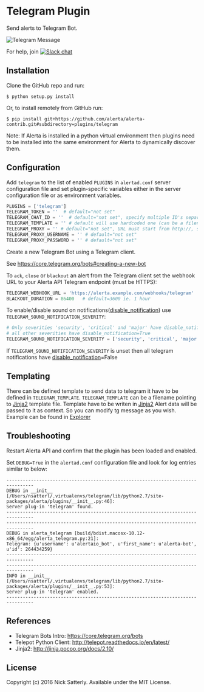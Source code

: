 Telegram Plugin
===============

Send alerts to Telegram Bot.

![Telegram Message](./images/alerta-telegram-plugin.png)

For help, join [![Slack chat](https://img.shields.io/badge/chat-on%20slack-blue?logo=slack)](https://slack.alerta.dev)

Installation
------------

Clone the GitHub repo and run:

    $ python setup.py install

Or, to install remotely from GitHub run:

    $ pip install git+https://github.com/alerta/alerta-contrib.git#subdirectory=plugins/telegram

Note: If Alerta is installed in a python virtual environment then plugins
need to be installed into the same environment for Alerta to dynamically
discover them.

Configuration
-------------

Add `telegram` to the list of enabled `PLUGINS` in `alertad.conf` server
configuration file and set plugin-specific variables either in the
server configuration file or as environment variables.

```python
PLUGINS = ['telegram']
TELEGRAM_TOKEN = ''  # default="not set"
TELEGRAM_CHAT_ID = ''  # default="not set", specify multiple ID's separated by comma
TELEGRAM_TEMPLATE = '' # default will use hardcoded one (can be a filename to template file)
TELEGRAM_PROXY = '' # default="not set", URL must start from http://, socks5 not supported
TELEGRAM_PROXY_USERNAME = '' # default="not set"
TELEGRAM_PROXY_PASSWORD = '' # default="not set"
```

Create a new Telegram Bot using a Telegram client.

See https://core.telegram.org/bots#creating-a-new-bot

To `ack`, `close` or `blackout` an alert from the Telegram client set
the webhook URL to your Alerta API Telegram endpoint (must be HTTPS):

```python
TELEGRAM_WEBHOOK_URL = 'https://alerta.example.com/webhooks/telegram'
BLACKOUT_DURATION = 86400   # default=3600 ie. 1 hour
```

To enable/disable sound on notifications([disable_notification](https://core.telegram.org/bots/api#sendmessage)) use `TELEGRAM_SOUND_NOTIFICATION_SEVERITY`:
```python
# Only severities 'security', 'critical' and 'major' have disable_notification=False
# all other severities have disable_notification=True
TELEGRAM_SOUND_NOTIFICATION_SEVERITY = ['security', 'critical', 'major']
```
If `TELEGRAM_SOUND_NOTIFICATION_SEVERITY` is unset then all telegram
notifications have [disable_notification](https://core.telegram.org/bots/api#sendmessage)=False

Templating
----------

There can be defined template to send data to telegram it have to be defined in `TELEGRAM_TEMPLATE`. `TELEGRAM_TEMPLATE` can be a filename pointing to [Jinja2](http://jinja.pocoo.org/docs/2.10/) template file.
Template have to be writen in [Jinja2](http://jinja.pocoo.org/docs/2.10/)
Alert data will be passed to it as context. So you can modify tg message as you wish. Example can be found in [Explorer](http://explorer.alerta.io/#/send)

Troubleshooting
---------------

Restart Alerta API and confirm that the plugin has been loaded and enabled.

Set `DEBUG=True` in the `alertad.conf` configuration file and look for log
entries similar to below:

```
--------------------------------------------------------------------------------
DEBUG in __init__ [/Users/nsatterl/.virtualenvs/telegram/lib/python2.7/site-packages/alerta/plugins/__init__.py:46]:
Server plug-in 'telegram' found.
--------------------------------------------------------------------------------
--------------------------------------------------------------------------------
DEBUG in alerta_telegram [build/bdist.macosx-10.12-x86_64/egg/alerta_telegram.py:21]:
Telegram: {u'username': u'alertaio_bot', u'first_name': u'alerta-bot', u'id': 264434259}
--------------------------------------------------------------------------------
--------------------------------------------------------------------------------
INFO in __init__ [/Users/nsatterl/.virtualenvs/telegram/lib/python2.7/site-packages/alerta/plugins/__init__.py:53]:
Server plug-in 'telegram' enabled.
--------------------------------------------------------------------------------
```

References
----------

  * Telegram Bots Intro: https://core.telegram.org/bots
  * Telepot Python Client: http://telepot.readthedocs.io/en/latest/
  * Jinja2: http://jinja.pocoo.org/docs/2.10/

License
-------

Copyright (c) 2016 Nick Satterly. Available under the MIT License.
